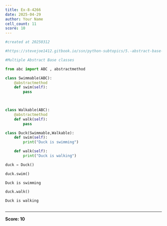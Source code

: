 ```yaml
---
title: Ex-8-4266
date: 2025-04-29
author: Your Name
cell_count: 11
score: 10
---
```


```python
#created at 20250312
```


```python
#https://stevejoe1412.gitbook.io/ssn/python-subtopics/5.-abstract-base-classes-abcs
```


```python
#Multiple Abstract Base classes
```


```python
from abc import ABC , abstractmethod
```


```python
class Swimmable(ABC):
    @abstractmethod
    def swim(self):
        pass

    
```


```python
class Walkable(ABC):
    @abstractmethod
    def walk(self):
        pass
```


```python
class Duck(Swimmable,Walkable):
    def swim(self):
        print("Duck is swimming")

    def walk(self):
        print("Duck is walking")
```


```python
duck = Duck()
```


```python
duck.swim()
```

    Duck is swimming



```python
duck.walk()
```

    Duck is walking



```python

```


---
**Score: 10**